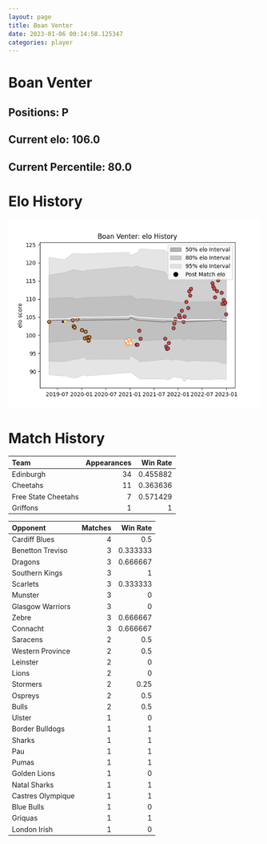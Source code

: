 ```yaml
---  
layout: page  
title: Boan Venter  
date: 2023-01-06 00:14:58.125347  
categories: player  
---
```

# Boan Venter

## Positions: P

## Current elo: 106.0

## Current Percentile: 80.0

# Elo History


![elo history](history_BoanVenter.png)
# Match History


| Team                |   Appearances |   Win Rate |
|:--------------------|--------------:|-----------:|
| Edinburgh           |            34 |   0.455882 |
| Cheetahs            |            11 |   0.363636 |
| Free State Cheetahs |             7 |   0.571429 |
| Griffons            |             1 |   1        |

| Opponent          |   Matches |   Win Rate |
|:------------------|----------:|-----------:|
| Cardiff Blues     |         4 |   0.5      |
| Benetton Treviso  |         3 |   0.333333 |
| Dragons           |         3 |   0.666667 |
| Southern Kings    |         3 |   1        |
| Scarlets          |         3 |   0.333333 |
| Munster           |         3 |   0        |
| Glasgow Warriors  |         3 |   0        |
| Zebre             |         3 |   0.666667 |
| Connacht          |         3 |   0.666667 |
| Saracens          |         2 |   0.5      |
| Western Province  |         2 |   0.5      |
| Leinster          |         2 |   0        |
| Lions             |         2 |   0        |
| Stormers          |         2 |   0.25     |
| Ospreys           |         2 |   0.5      |
| Bulls             |         2 |   0.5      |
| Ulster            |         1 |   0        |
| Border Bulldogs   |         1 |   1        |
| Sharks            |         1 |   1        |
| Pau               |         1 |   1        |
| Pumas             |         1 |   1        |
| Golden Lions      |         1 |   0        |
| Natal Sharks      |         1 |   1        |
| Castres Olympique |         1 |   1        |
| Blue Bulls        |         1 |   0        |
| Griquas           |         1 |   1        |
| London Irish      |         1 |   0        |